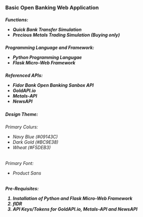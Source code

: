 <h3>Basic Open Banking Web Application</h3>

<h5>Functions:<br>
  <ul><li>Quick Bank Transfer Simulation</li>
    <li>Precious Metals Trading Simulation (Buying only)</li></ul></h5>

<h5>Programming Language and Framework:<br>
  <ul><li>Python Programming Langugae</li>
    <li>Flask Micro-Web Framework</li></ul></h5>

<h5>Referenced APIs:<br>
  <ul><li>Fidor Bank Open Banking Sanbox API</li>
  <li>GoldAPI.io</li>
  <li>Metals-API</li>
  <li>NewsAPI</li></ul></h5>
  
 <h5>Design Theme:<br></h5>
 <h6>Primary Colurs:<br>
  <ul><li>Navy Blue (#09143C)</li>
  <li>Dark Gold (#BC9E38)</li>
  <li>Wheat (#F5DEB3)</li></ul></h6>
 <h6>Primary Font:<br>
  <ul><li>Product Sans</li></ul></h6>
  
  <h5>Pre-Requisites:<br>
  <ol><li>Installation of Python and Flask Micro-Web Framework</li>
  <li>fIDR</li>
  <li>API Keys/Tokens for GoldAPI.io, Metals-API and NewsAPI</li></ol></h5>
